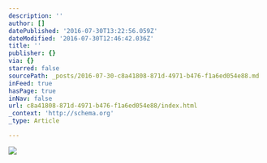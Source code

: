 ```yaml
---
description: ''
author: []
datePublished: '2016-07-30T13:22:56.059Z'
dateModified: '2016-07-30T12:46:42.036Z'
title: ''
publisher: {}
via: {}
starred: false
sourcePath: _posts/2016-07-30-c8a41808-871d-4971-b476-f1a6ed054e88.md
inFeed: true
hasPage: true
inNav: false
url: c8a41808-871d-4971-b476-f1a6ed054e88/index.html
_context: 'http://schema.org'
_type: Article

---
```

![](https://the-grid-user-content.s3-us-west-2.amazonaws.com/a19f1554-6d96-4e7d-9f43-5fdc7f3cf892.jpg)